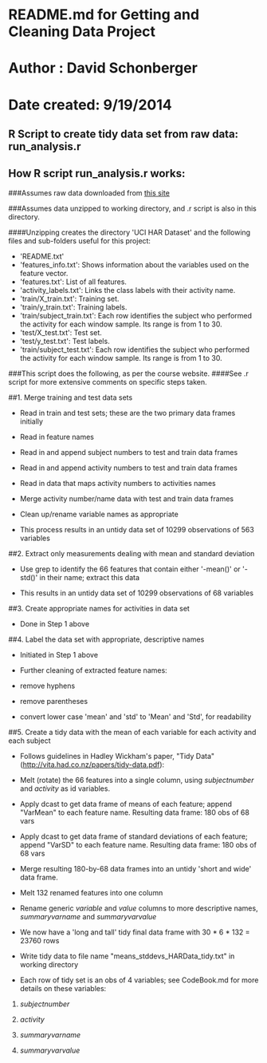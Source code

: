 README.md for Getting and Cleaning Data Project
===============================================

Author : David Schonberger
==========================

Date created: 9/19/2014
=======================

R Script to create tidy data set from raw data: run_analysis.r
--------------------------------------------------------------

How R script run_analysis.r works:
----------------------------------

###Assumes raw data downloaded from [this site](https://d396qusza40orc.cloudfront.net/getdata%2Fprojectfiles%2FUCI%20HAR%20Dataset.zip)

###Assumes data unzipped to working directory, and .r script is also in this directory.

####Unzipping creates the directory 'UCI HAR Dataset' and the following files and sub-folders useful for this project:

* 'README.txt'
* 'features_info.txt': Shows information about the variables used on the feature vector.
* 'features.txt': List of all features.
* 'activity_labels.txt': Links the class labels with their activity name.
* 'train/X_train.txt': Training set.
* 'train/y_train.txt': Training labels.
* 'train/subject_train.txt': Each row identifies the subject who performed the activity for each window sample. Its range is from 1 to 30.
* 'test/X_test.txt': Test set.
* 'test/y_test.txt': Test labels.
* 'train/subject_test.txt': Each row identifies the subject who performed the activity for each window sample. Its range is from 1 to 30.

###This script does the following, as per the course website. 
####See .r script for more extensive comments on specific steps taken.

##1. Merge training and test data sets

* Read in train and test sets; these are the two primary data frames initially

* Read in feature names

* Read in and append subject numbers to test and train data frames

* Read in and append activity numbers to test and train data frames

* Read in data that maps activity numbers to activities names

* Merge activity number/name data with test and train data frames

* Clean up/rename variable names as appropriate

* This process results in an untidy data set of 10299 observations of 563 variables
 

##2. Extract only measurements dealing with mean and standard deviation

* Use grep to identify the 66 features that contain either '-mean()' or '-std()' in their name; extract this data

* This results in an untidy data set of 10299 observations of 68 variables


##3. Create appropriate names for activities in data set

* Done in Step 1 above


##4. Label the data set with appropriate, descriptive names

* Initiated in Step 1 above

* Further cleaning of extracted feature names:

 - remove hyphens
 
 - remove parentheses
 
 - convert lower case 'mean' and 'std' to 'Mean' and 'Std', for readability


##5. Create a tidy data with the mean of each variable for each activity and each subject

* Follows guidelines in Hadley Wickham's paper, "Tidy Data" (http://vita.had.co.nz/papers/tidy-data.pdf):

 - Melt (rotate) the 66 features into a single column, using *subjectnumber* and *activity* as id variables.

 - Apply dcast to get data frame of means of each feature; append "VarMean" to each feature name. Resulting data frame: 180 obs of 68 vars

 - Apply dcast to get data frame of standard deviations of each feature; append "VarSD"  to each feature name.  Resulting data frame: 180 obs of 68 vars
 
 - Merge resulting 180-by-68 data frames into an untidy 'short and wide' data frame.

 - Melt 132 renamed features into one column
 
 - Rename generic *variable* and *value* columns to more descriptive names, *summaryvarname* and *summaryvarvalue*
 
 - We now have a 'long and tall' tidy final data frame with 30 * 6 * 132 = 23760 rows
 
 - Write tidy data to file name "means_stddevs_HARData_tidy.txt" in working directory
 
 - Each row of tidy set is an obs of 4 variables; see CodeBook.md for more details on these variables:
 
 1) *subjectnumber*
 
 2) *activity*
 
 3) *summaryvarname*  
 
 4) *summaryvarvalue*
